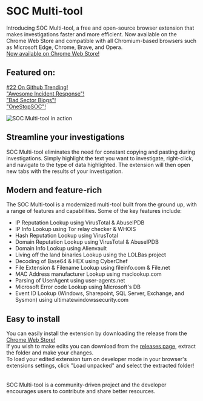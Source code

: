 # SOC Multi-tool

Introducing SOC Multi-tool, a free and open-source browser extension that makes investigations faster and more efficient. Now available on the Chrome Web Store and compatible with all Chromium-based browsers such as Microsoft Edge, Chrome, Brave, and Opera.   
[Now available on Chrome Web Store!](https://chrome.google.com/webstore/detail/soc-multi-tool/diagjgnagmnjdfnfcciocmjcllacgkab?hl=en&authuser=0)  

## Featured on:
[#22 On Github Trending!](http://web.archive.org/web/20230111033410/https://github.com/trending/javascript?since=daily)  
["Awesome Incident Response"!](https://github.com/meirwah/awesome-incident-response#all-in-one-tools)  
["Bad Sector Blogs"!](https://blog.badsectorlabs.com/last-week-in-security-lwis-2023-01-09.html#tools-and-exploits)  
["OneStopSOC"!](https://github.com/AlbusNoir/OneStopSOC/blob/182f80da967f5513daea55ac8f516841f269dbdb/README.md#acknowledgements--contributions)  





<img src="https://i.imgur.com/tsLs2Ms.gif" alt="SOC Multi-tool in action" width="auto" height="auto">

## Streamline your investigations

SOC Multi-tool eliminates the need for constant copying and pasting during investigations. Simply highlight the text you want to investigate, right-click, and navigate to the type of data highlighted. The extension will then open new tabs with the results of your investigation.  

## Modern and feature-rich

The SOC Multi-tool is a modernized multi-tool built from the ground up, with a range of features and capabilities. Some of the key features include:

- IP Reputation Lookup using VirusTotal & AbuseIPDB
- IP Info Lookup using Tor relay checker & WHOIS
- Hash Reputation Lookup using VirusTotal
- Domain Reputation Lookup using VirusTotal & AbuseIPDB
- Domain Info Lookup using Alienvault
- Living off the land binaries Lookup using the LOLBas project
- Decoding of Base64 & HEX using CyberChef
- File Extension & Filename Lookup using fileinfo.com & File.net
- MAC Address manufacturer Lookup using maclookup.com
- Parsing of UserAgent using user-agents.net
- Microsoft Error code Lookup using Microsoft's DB
- Event ID Lookup (Windows, Sharepoint, SQL Server, Exchange, and Sysmon) using ultimatewindowssecurity.com


## Easy to install

You can easily install the extension by downloading the release from the [Chrome Web Store!](https://chrome.google.com/webstore/detail/soc-multi-tool/diagjgnagmnjdfnfcciocmjcllacgkab?hl=en&authuser=0)  
If you wish to make edits you can download from the [releases page](https://github.com/zdhenard42/SOC-Multitool/releases), extract the folder and make your changes.  
To load your edited extension turn on developer mode in your browser's extensions settings, click "Load unpacked" and select the extracted folder!  
<br>
<br>
SOC Multi-tool is a community-driven project and the developer encourages users to contribute and share better resources.

